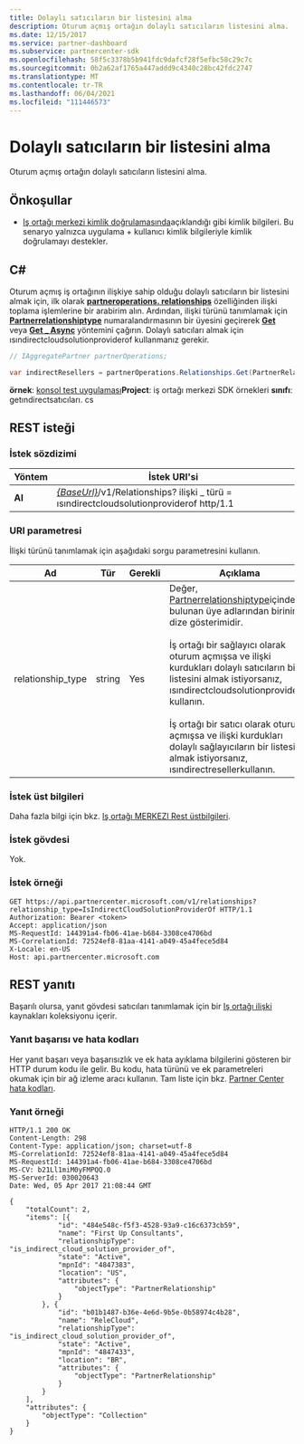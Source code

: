 ```yaml
---
title: Dolaylı satıcıların bir listesini alma
description: Oturum açmış ortağın dolaylı satıcıların listesini alma.
ms.date: 12/15/2017
ms.service: partner-dashboard
ms.subservice: partnercenter-sdk
ms.openlocfilehash: 58f5c3378b5b941fdc9dafcf28f5efbc58c29c7c
ms.sourcegitcommit: 0b2a62af1765a447addd9c4340c28bc42fdc2747
ms.translationtype: MT
ms.contentlocale: tr-TR
ms.lasthandoff: 06/04/2021
ms.locfileid: "111446573"
---
```

# <a name="retrieve-a-list-of-indirect-resellers"></a>Dolaylı satıcıların bir listesini alma

Oturum açmış ortağın dolaylı satıcıların listesini alma.

## <a name="prerequisites"></a>Önkoşullar

- [Iş ortağı merkezi kimlik doğrulamasında](partner-center-authentication.md)açıklandığı gibi kimlik bilgileri. Bu senaryo yalnızca uygulama + kullanıcı kimlik bilgileriyle kimlik doğrulamayı destekler.

## <a name="c"></a>C\#

Oturum açmış iş ortağının ilişkiye sahip olduğu dolaylı satıcıların bir listesini almak için, ilk olarak [**partneroperations. relationships**](/dotnet/api/microsoft.store.partnercenter.ipartner.relationships) özelliğinden ilişki toplama işlemlerine bir arabirim alın. Ardından, ilişki türünü tanımlamak için [**Partnerrelationshiptype**](/dotnet/api/microsoft.store.partnercenter.models.relationships.partnerrelationshiptype) numaralandırmasının bir üyesini geçirerek [**Get**](/dotnet/api/microsoft.store.partnercenter.relationships.irelationshipcollection.get) veya [**Get \_ Async**](/dotnet/api/microsoft.store.partnercenter.relationships.irelationshipcollection.getasync) yöntemini çağırın. Dolaylı satıcıları almak için ısındirectcloudsolutionproviderof kullanmanız gerekir.

``` csharp
// IAggregatePartner partnerOperations;

var indirectResellers = partnerOperations.Relationships.Get(PartnerRelationshipType.IsIndirectCloudSolutionProviderOf);
```

**örnek**: [konsol test uygulaması](console-test-app.md)**Project**: iş ortağı merkezi SDK örnekleri **sınıfı**: getındirectsatıcıları. cs

## <a name="rest-request"></a>REST isteği

### <a name="request-syntax"></a>İstek sözdizimi

| Yöntem  | İstek URI'si                                                                                                                |
|---------|----------------------------------------------------------------------------------------------------------------------------|
| **Al** | [*{BaseUrl}*](partner-center-rest-urls.md)/v1/Relationships? ilişki \_ türü = ısındirectcloudsolutionproviderof http/1.1 |

### <a name="uri-parameter"></a>URI parametresi

İlişki türünü tanımlamak için aşağıdaki sorgu parametresini kullanın.

| Ad               | Tür    | Gerekli  | Açıklama                         |
|--------------------|---------|-----------|-------------------------------------|
| relationship_type  | string  | Yes       | Değer, [Partnerrelationshiptype](/dotnet/api/microsoft.store.partnercenter.models.relationships.partnerrelationshiptype)içinde bulunan üye adlarından birinin dize gösterimidir.<br/><br/> İş ortağı bir sağlayıcı olarak oturum açmışsa ve ilişki kurdukları dolaylı satıcıların bir listesini almak istiyorsanız, ısındirectcloudsolutionproviderof kullanın.<br/><br/> İş ortağı bir satıcı olarak oturum açmışsa ve ilişki kurdukları dolaylı sağlayıcıların bir listesini almak istiyorsanız, ısındirectresellerkullanın.    |

### <a name="request-headers"></a>İstek üst bilgileri

Daha fazla bilgi için bkz. [Iş ortağı MERKEZI Rest üstbilgileri](headers.md).

### <a name="request-body"></a>İstek gövdesi

Yok.

### <a name="request-example"></a>İstek örneği

```http
GET https://api.partnercenter.microsoft.com/v1/relationships?relationship_type=IsIndirectCloudSolutionProviderOf HTTP/1.1
Authorization: Bearer <token>
Accept: application/json
MS-RequestId: 144391a4-fb06-41ae-b684-3308ce4706bd
MS-CorrelationId: 72524ef8-81aa-4141-a049-45a4fece5d84
X-Locale: en-US
Host: api.partnercenter.microsoft.com
```

## <a name="rest-response"></a>REST yanıtı

Başarılı olursa, yanıt gövdesi satıcıları tanımlamak için bir [Iş ortağı ilişki](relationships-resources.md) kaynakları koleksiyonu içerir.

### <a name="response-success-and-error-codes"></a>Yanıt başarısı ve hata kodları

Her yanıt başarı veya başarısızlık ve ek hata ayıklama bilgilerini gösteren bir HTTP durum kodu ile gelir. Bu kodu, hata türünü ve ek parametreleri okumak için bir ağ izleme aracı kullanın. Tam liste için bkz. [Partner Center hata kodları](error-codes.md).

### <a name="response-example"></a>Yanıt örneği

```http
HTTP/1.1 200 OK
Content-Length: 298
Content-Type: application/json; charset=utf-8
MS-CorrelationId: 72524ef8-81aa-4141-a049-45a4fece5d84
MS-RequestId: 144391a4-fb06-41ae-b684-3308ce4706bd
MS-CV: b21Ll1miM0yFMPQQ.0
MS-ServerId: 030020643
Date: Wed, 05 Apr 2017 21:08:44 GMT

{
    "totalCount": 2,
    "items": [{
            "id": "484e548c-f5f3-4528-93a9-c16c6373cb59",
            "name": "First Up Consultants",
            "relationshipType": "is_indirect_cloud_solution_provider_of",
            "state": "Active",
            "mpnId": "4847383",
            "location": "US",
            "attributes": {
                "objectType": "PartnerRelationship"
            }
        }, {
            "id": "b01b1487-b36e-4e6d-9b5e-0b58974c4b28",
            "name": "ReleCloud",
            "relationshipType": "is_indirect_cloud_solution_provider_of",
            "state": "Active",
            "mpnId": "4847433",
            "location": "BR",
            "attributes": {
                "objectType": "PartnerRelationship"
            }
        }
    ],
    "attributes": {
        "objectType": "Collection"
    }
}
```